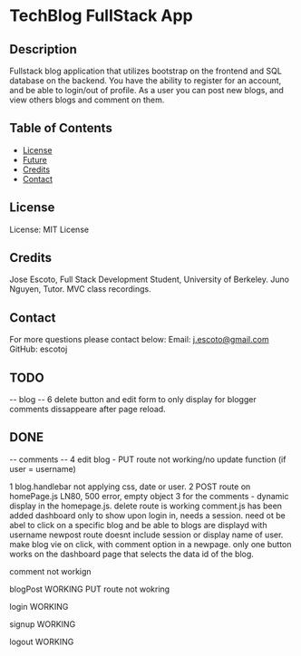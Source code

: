 # TechBlog FullStack App

## Description
Fullstack blog application that utilizes bootstrap on the frontend and SQL database on the backend.
You have the ability to register for an account, and be able to login/out of profile. As a user you can post new blogs, and view others blogs and comment on them. 

## Table of Contents
- [License](#License)
- [Future](#Future)
- [Credits](#Credits)
- [Contact](#Contact)

## License
License: MIT License



## Credits
Jose Escoto, Full Stack Development Student, University of Berkeley.
Juno Nguyen, Tutor. 
MVC class recordings. 

## Contact
For more questions please contact below:
Email: j.escoto@gmail.com
GitHub: escotoj


## TODO
-- blog -- 
6 delete button and edit form to only display for blogger 
comments dissappeare after page reload. 

## DONE
-- comments --
4 edit blog - PUT route not working/no update function (if user = username)

1 blog.handlebar not applying css, date or user. 
2 POST route on homePage.js LN80, 500 error, empty object
3 for the comments - dynamic display in the homepage.js.
delete route is working
comment.js has been added
dashboard only to show upon login in, needs a session.
need ot be abel to click on a specific blog and be able to 
blogs are displayd with username 
newpost route doesnt include session or display name of user.
make blog vie on click, with comment option in a newpage.
only one button works on the dashboard page that selects the data id of the blog. 

comment
not workign 

blogPost
WORKING
PUT route not wokring

login
WORKING

signup
WORKING

logout
WORKING
